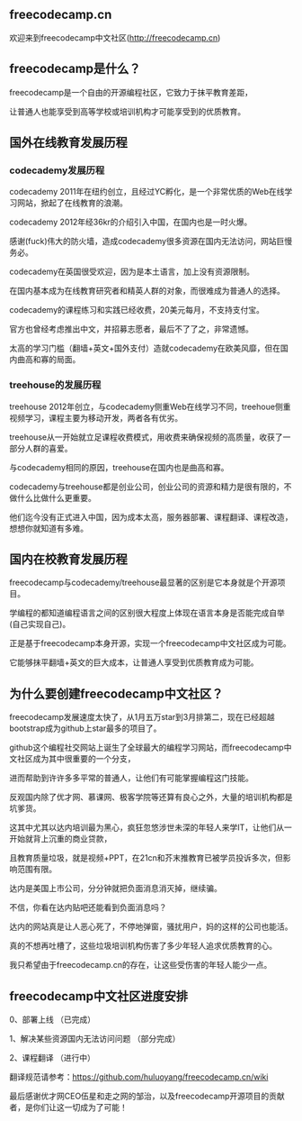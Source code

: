 ## freecodecamp.cn
欢迎来到freecodecamp中文社区(http://freecodecamp.cn)

## freecodecamp是什么？
freecodecamp是一个自由的开源编程社区，它致力于抹平教育差距，

让普通人也能享受到高等学校或培训机构才可能享受到的优质教育。

## 国外在线教育发展历程
### codecademy发展历程
codecademy 2011年在纽约创立，且经过YC孵化，是一个非常优质的Web在线学习网站，掀起了在线教育的浪潮。

codecademy 2012年经36kr的介绍引入中国，在国内也是一时火爆。

感谢(fuck)伟大的防火墙，造成codecademy很多资源在国内无法访问，网站巨慢务必。

codecademy在英国很受欢迎，因为是本土语言，加上没有资源限制。

在国内基本成为在线教育研究者和精英人群的对象，而很难成为普通人的选择。

codecademy的课程练习和实践已经收费，20美元每月，不支持支付宝。

官方也曾经考虑推出中文，并招募志愿者，最后不了了之，非常遗憾。

太高的学习门槛（翻墙+英文+国外支付）造就codecademy在欧美风靡，但在国内曲高和寡的局面。

### treehouse的发展历程

treehouse 2012年创立，与codecademy侧重Web在线学习不同，treehoue侧重视频学习，课程主要为移动开发，两者各有优劣。

treehouse从一开始就立足课程收费模式，用收费来确保视频的高质量，收获了一部分人群的喜爱。

与codecademy相同的原因，treehouse在国内也是曲高和寡。

codecademy与treehouse都是创业公司，创业公司的资源和精力是很有限的，不做什么比做什么更重要。

他们迄今没有正式进入中国，因为成本太高，服务器部署、课程翻译、课程改造，想想你就知道有多难。

## 国内在校教育发展历程

freecodecamp与codecademy/treehouse最显著的区别是它本身就是个开源项目。

学编程的都知道编程语言之间的区别很大程度上体现在语言本身是否能完成自举(自己实现自己)。

正是基于freecodecamp本身开源，实现一个freecodecamp中文社区成为可能。

它能够抹平翻墙+英文的巨大成本，让普通人享受到优质教育成为可能。

## 为什么要创建freecodecamp中文社区？
freecodecamp发展速度太快了，从1月五万star到3月排第二，现在已经超越bootstrap成为github上star最多的项目了。

github这个编程社交网站上诞生了全球最大的编程学习网站，而freecodecamp中文社区成为其中很重要的一个分支，

进而帮助到许许多多平常的普通人，让他们有可能掌握编程这门技能。

反观国内除了优才网、慕课网、极客学院等还算有良心之外，大量的培训机构都是坑爹货。

这其中尤其以达内培训最为黑心，疯狂忽悠涉世未深的年轻人来学IT，让他们从一开始就背上沉重的商业贷款，

且教育质量垃圾，就是视频+PPT，在21cn和芥末推教育已被学员投诉多次，但影响范围有限。

达内是美国上市公司，分分钟就把负面消息消灭掉，继续骗。

不信，你看在达内贴吧还能看到负面消息吗？

达内的网站真是让人恶心死了，不停地弹窗，骚扰用户，妈的这样的公司也能活。

真的不想再吐槽了，这些垃圾培训机构伤害了多少年轻人追求优质教育的心。

我只希望由于freecodecamp.cn的存在，让这些受伤害的年轻人能少一点。

## freecodecamp中文社区进度安排
 0、部署上线  （已完成）

 1、解决某些资源国内无法访问问题 （部分完成）

 2、课程翻译  （进行中）

 翻译规范请参考：https://github.com/huluoyang/freecodecamp.cn/wiki

 最后感谢优才网CEO伍星和走之网的邹治，以及freecodecamp开源项目的贡献者，是你们让这一切成为了可能！
